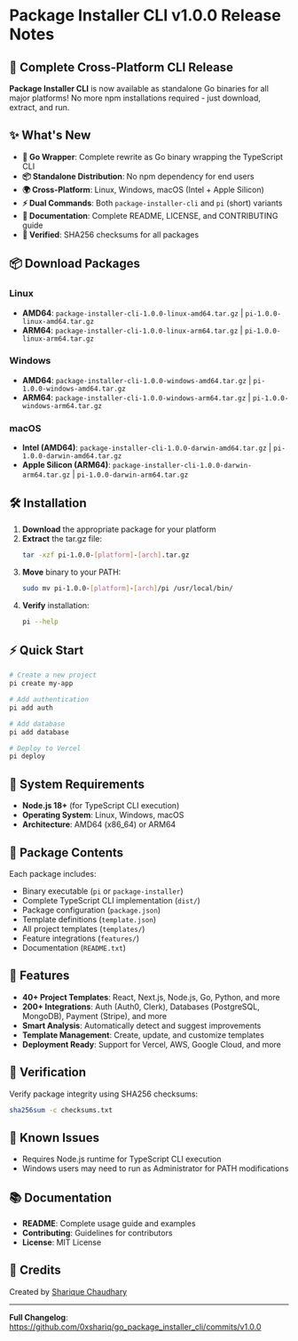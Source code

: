 # Package Installer CLI v1.0.0 Release Notes

## 🚀 Complete Cross-Platform CLI Release

**Package Installer CLI** is now available as standalone Go binaries for all major platforms! No more npm installations required - just download, extract, and run.

## ✨ What's New

- **🔧 Go Wrapper**: Complete rewrite as Go binary wrapping the TypeScript CLI
- **📦 Standalone Distribution**: No npm dependency for end users
- **🌍 Cross-Platform**: Linux, Windows, macOS (Intel + Apple Silicon)
- **⚡ Dual Commands**: Both `package-installer-cli` and `pi` (short) variants
- **📄 Documentation**: Complete README, LICENSE, and CONTRIBUTING guide
- **🔐 Verified**: SHA256 checksums for all packages

## 📦 Download Packages

### Linux
- **AMD64**: `package-installer-cli-1.0.0-linux-amd64.tar.gz` | `pi-1.0.0-linux-amd64.tar.gz`
- **ARM64**: `package-installer-cli-1.0.0-linux-arm64.tar.gz` | `pi-1.0.0-linux-arm64.tar.gz`

### Windows  
- **AMD64**: `package-installer-cli-1.0.0-windows-amd64.tar.gz` | `pi-1.0.0-windows-amd64.tar.gz`
- **ARM64**: `package-installer-cli-1.0.0-windows-arm64.tar.gz` | `pi-1.0.0-windows-arm64.tar.gz`

### macOS
- **Intel (AMD64)**: `package-installer-cli-1.0.0-darwin-amd64.tar.gz` | `pi-1.0.0-darwin-amd64.tar.gz`
- **Apple Silicon (ARM64)**: `package-installer-cli-1.0.0-darwin-arm64.tar.gz` | `pi-1.0.0-darwin-arm64.tar.gz`

## 🛠️ Installation

1. **Download** the appropriate package for your platform
2. **Extract** the tar.gz file:
   ```bash
   tar -xzf pi-1.0.0-[platform]-[arch].tar.gz
   ```
3. **Move** binary to your PATH:
   ```bash
   sudo mv pi-1.0.0-[platform]-[arch]/pi /usr/local/bin/
   ```
4. **Verify** installation:
   ```bash
   pi --help
   ```

## ⚡ Quick Start

```bash
# Create a new project
pi create my-app 

# Add authentication
pi add auth 

# Add database
pi add database 

# Deploy to Vercel
pi deploy 
```

## 🔧 System Requirements

- **Node.js 18+** (for TypeScript CLI execution)
- **Operating System**: Linux, Windows, macOS
- **Architecture**: AMD64 (x86_64) or ARM64

## 📁 Package Contents

Each package includes:
- Binary executable (`pi` or `package-installer`)
- Complete TypeScript CLI implementation (`dist/`)
- Package configuration (`package.json`)
- Template definitions (`template.json`)
- All project templates (`templates/`)
- Feature integrations (`features/`)
- Documentation (`README.txt`)

## 🎯 Features

- **40+ Project Templates**: React, Next.js, Node.js, Go, Python, and more
- **200+ Integrations**: Auth (Auth0, Clerk), Databases (PostgreSQL, MongoDB), Payment (Stripe), and more
- **Smart Analysis**: Automatically detect and suggest improvements
- **Template Management**: Create, update, and customize templates
- **Deployment Ready**: Support for Vercel, AWS, Google Cloud, and more

## 🔐 Verification

Verify package integrity using SHA256 checksums:
```bash
sha256sum -c checksums.txt
```

## 🐛 Known Issues

- Requires Node.js runtime for TypeScript CLI execution
- Windows users may need to run as Administrator for PATH modifications

## 📚 Documentation

- **README**: Complete usage guide and examples
- **Contributing**: Guidelines for contributors
- **License**: MIT License

## 🙏 Credits

Created by [Sharique Chaudhary](https://github.com/0xshariq)

---

**Full Changelog**: https://github.com/0xshariq/go_package_installer_cli/commits/v1.0.0